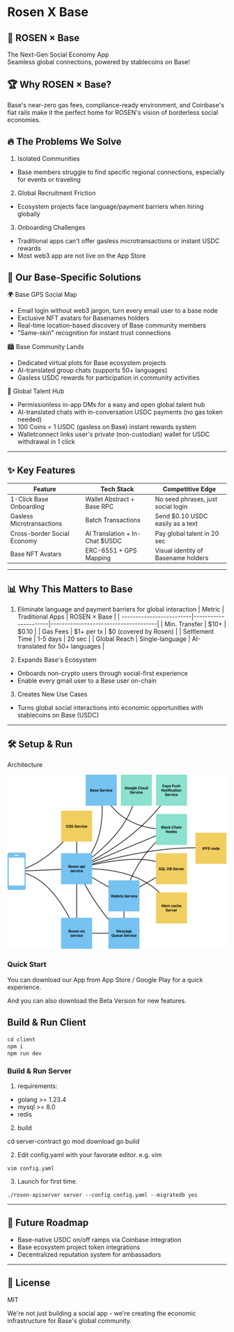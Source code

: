 # Rosen X Base

## 🌹 ROSEN × Base

The Next-Gen Social Economy App  
Seamless global connections, powered by stablecoins on Base!  

## 🏆 Why ROSEN × Base?  

Base's near-zero gas fees, compliance-ready environment, and Coinbase's fiat rails make it the perfect home for ROSEN's vision of borderless social economies.  

## 🔥 The Problems We Solve  

1. Isolated Communities  
  - Base members struggle to find specific regional connections, especially for events or traveling  

2. Global Recruitment Friction  
  - Ecosystem projects face language/payment barriers when hiring globally

3. Onboarding Challenges  
  - Traditional apps can't offer gasless microtransactions or instant USDC rewards
  - Most web3 app are not live on the App Store  

## 🚀 Our Base-Specific Solutions  

🌍 Base GPS Social Map

- Email login without web3 jargon, turn every email user to a base node
- Exclusive NFT avatars for Basenames holders  
- Real-time location-based discovery of Base community members  
- "Same-skin" recognition for instant trust connections  

🏙 Base Community Lands

- Dedicated virtual plots for Base ecosystem projects   
- AI-translated group chats (supports 50+ languages)  
- Gasless USDC rewards for participation in community activities  

💼 Global Talent Hub

- Permissionless in-app DMs for a easy and open global talent hub
- AI-translated chats with in-conversation USDC payments (no gas token needed)  
- 100 Coins = 1 USDC (gasless on Base) instant rewards system
- Walletconnect links user's private (non-custodian) wallet for USDC withdrawal in 1 click


---

## ✨ Key Features

| Feature                     | Tech Stack                   | Competitive Edge                   |  
|-----------------------------|------------------------------|------------------------------------|  
| 1-Click Base Onboarding     | Wallet Abstract + Base RPC   | No seed phrases, just social login |  
| Gasless Microtransactions   | Batch Transactions           | Send $0.10 USDC easily as a text   |  
|Cross-border Social Economy  |AI Translation + In-Chat $USDC| Pay global talent in 20 sec        |  
| Base NFT Avatars            | ERC-6551 + GPS Mapping       | Visual identity of Basename holders|  



---

## 📊 Why This Matters to Base
1. Eliminate language and payment barriers for global interaction
| Metric                   | Traditional Apps     | ROSEN × Base                         | 
| -------------------------|----------------------|--------------------------------------| 
| Min. Transfer            | $10+                 | $0.10                                | 
| Gas Fees                 | $1+ per tx           | $0 (covered by Rosen)                | 
| Settlement Time          | 1-5 days             | 20 sec                               | 
| Global Reach             | Single-language      | AI-translated for 50+ languages      | 

2. Expands Base's Ecosystem  
  - Onboards non-crypto users through social-first experience  
  - Enable every gmail user to a Base user on-chain
    
3. Creates New Use Cases  
  - Turns global social interactions into economic opportunities with stablecoins on Base (USDC)


---

## 🛠️ Setup & Run

Architecture

![arch_img](./images/arch.png)

### Quick Start

You can download our App from App Store / Google Play for a quick experience.

And you can also download the Beta Version for new features.

## Build & Run Client

```
cd client
npm i
npm run dev
```

### Build & Run Server

1. requirements:

- golang >= 1.23.4
- mysql >= 8.0
- redis

2. build

cd server-contract
go mod download
go build

2. Edit config.yaml with your favorate editor. e.g. vim

```
vim config.yaml
```

3. Launch for first time.

```
./rosen-apiserver server --config config.yaml --migratedb yes
```

---

## 🚀 Future Roadmap

- Base-native USDC on/off ramps via Coinbase integration  
- Base ecosystem project token integrations  
- Decentralized reputation system for ambassadors  


---

## 📜 License  

MIT

We're not just building a social app - we're creating the economic infrastructure for Base's global community.  
